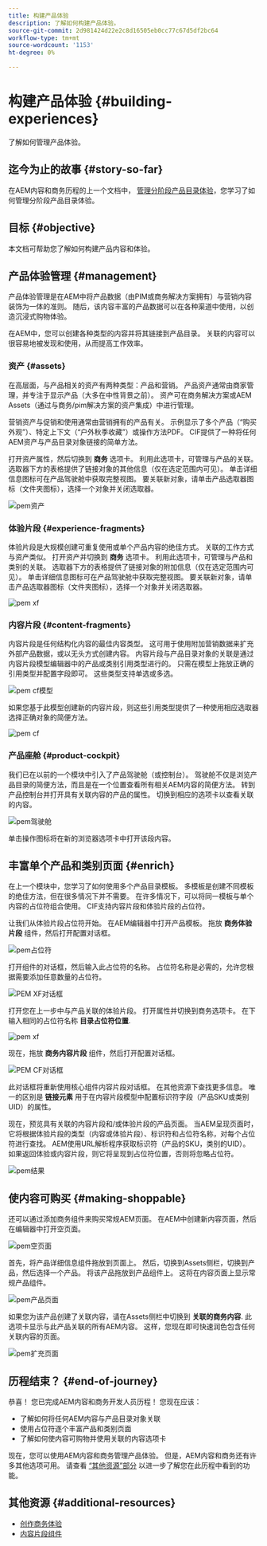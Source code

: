 ```yaml
---
title: 构建产品体验
description: 了解如何构建产品体验。
source-git-commit: 2d981424d22e2c8d16505eb0cc77c67d5df2bc64
workflow-type: tm+mt
source-wordcount: '1153'
ht-degree: 0%

---
```


# 构建产品体验 {#building-experiences}

了解如何管理产品体验。

## 迄今为止的故事 {#story-so-far}

在AEM内容和商务历程的上一个文档中， [管理分阶段产品目录体验](staged-catalog.md)，您学习了如何管理分阶段产品目录体验。

## 目标 {#objective}

本文档可帮助您了解如何构建产品内容和体验。

## 产品体验管理 {#management}

产品体验管理是在AEM中将产品数据（由PIM或商务解决方案拥有）与营销内容装饰为一体的准则。 随后，该内容丰富的产品数据可以在各种渠道中使用，以创造沉浸式购物体验。

在AEM中，您可以创建各种类型的内容并将其链接到产品目录。 关联的内容可以很容易地被发现和使用，从而提高工作效率。

### 资产 {#assets}

在高层面，与产品相关的资产有两种类型：产品和营销。 产品资产通常由商家管理，并专注于显示产品（大多在中性背景之前）。 资产可在商务解决方案或AEM Assets（通过与商务/pim解决方案的资产集成）中进行管理。

营销资产与促销和使用通常由营销拥有的产品有关。 示例显示了多个产品（“购买外观”）、特定上下文（“户外秋季收藏”）或操作方法PDF。 CIF提供了一种将任何AEM资产与产品目录对象链接的简单方法。

打开资产属性，然后切换到 **商务** 选项卡。 利用此选项卡，可管理与产品的关联。 选取器下方的表格提供了链接对象的其他信息（仅在选定范围内可见）。 单击详细信息图标可在产品驾驶舱中获取完整视图。 要关联新对象，请单击产品选取器图标（文件夹图标），选择一个对象并关闭选取器。

![pem资产](assets/pem-assets.png)

### 体验片段 {#experience-fragments}

体验片段是大规模创建可重复使用或单个产品内容的绝佳方式。 关联的工作方式与资产类似。 打开资产并切换到 **商务** 选项卡。 利用此选项卡，可管理与产品和类别的关联。 选取器下方的表格提供了链接对象的附加信息（仅在选定范围内可见）。 单击详细信息图标可在产品驾驶舱中获取完整视图。 要关联新对象，请单击产品选取器图标（文件夹图标），选择一个对象并关闭选取器。

![pem xf](assets/pem-xf.png)

### 内容片段 {#content-fragments}

内容片段是任何结构化内容的最佳内容类型。 这可用于使用附加营销数据来扩充外部产品数据，或以无头方式创建内容。 内容片段与产品目录对象的关联是通过内容片段模型编辑器中的产品或类别引用类型进行的。 只需在模型上拖放正确的引用类型并配置字段即可。 这些类型支持单选或多选。

![pem cf模型](assets/pem-cf-model.png)

如果您基于此模型创建新的内容片段，则这些引用类型提供了一种使用相应选取器选择正确对象的简便方法。

![pem cf](assets/pem-cf.png)

### 产品座舱 {#product-cockpit}

我们已在以前的一个模块中引入了产品驾驶舱（或控制台）。 驾驶舱不仅是浏览产品目录的简便方法，而且是在一个位置查看所有相关AEM内容的简便方法。 转到产品控制台并打开具有关联内容的产品的属性。 切换到相应的选项卡以查看关联的内容。

![pem驾驶舱](assets/pem-cockpit.png)

单击操作图标将在新的浏览器选项卡中打开该段内容。

## 丰富单个产品和类别页面 {#enrich}

在上一个模块中，您学习了如何使用多个产品目录模板。 多模板是创建不同模板的绝佳方法，但在很多情况下并不需要。 在许多情况下，可以将同一模板与单个内容的占位符组合使用。 CIF支持内容片段和体验片段的占位符。

让我们从体验片段占位符开始。 在AEM编辑器中打开产品模板。 拖放 **商务体验片段** 组件，然后打开配置对话框。

![pem占位符](assets/pem-placeholder.png)

打开组件的对话框，然后输入此占位符的名称。 占位符名称是必需的，允许您根据需要添加任意数量的占位符。

![PEM XF对话框](assets/pem-dialog-xf.png)

打开您在上一步中与产品关联的体验片段。 打开属性并切换到商务选项卡。 在下输入相同的占位符名称 **目录占位符位置**.

![pem xf](assets/pem-xf.png)

现在，拖放 **商务内容片段** 组件，然后打开配置对话框。

![PEM CF对话框](assets/pem-dialog-cf.png)

此对话框将重新使用核心组件内容片段对话框。 在其他资源下查找更多信息。 唯一的区别是 **链接元素** 用于在内容片段模型中配置标识符字段（产品SKU或类别UID）的属性。

现在，预览具有关联的内容片段和/或体验片段的产品页面。 当AEM呈现页面时，它将根据体验片段的类型（内容或体验片段）、标识符和占位符名称，对每个占位符进行查找。 AEM使用URL解析程序获取标识符（产品的SKU，类别的UID）。 如果返回体验或内容片段，则它将呈现到占位符位置，否则将忽略占位符。

![pem结果](assets/pem-result.png)

## 使内容可购买 {#making-shoppable}

还可以通过添加商务组件来购买常规AEM页面。 在AEM中创建新内容页面，然后在编辑器中打开空页面。

![pem空页面](assets/pem-page-empty.png)

首先，将产品详细信息组件拖放到页面上。 然后，切换到Assets侧栏，切换到产品，然后选择一个产品。 将该产品拖放到产品组件上。 这将在内容页面上显示常规产品组件。

![pem产品页面](assets/pem-page-product.png)

如果您为该产品创建了关联内容，请在Assets侧栏中切换到 **关联的商务内容**. 此选项卡显示与此产品关联的所有AEM内容。 这样，您现在即可快速润色包含任何关联内容的页面。

![pem扩充页面](assets/pem-page-enriched.png)

## 历程结束？ {#end-of-journey}

恭喜！ 您已完成AEM内容和商务开发人员历程！ 您现在应该：

* 了解如何将任何AEM内容与产品目录对象关联
* 使用占位符逐个丰富产品和类别页面
* 了解如何使内容可购物并使用关联的内容选项卡

现在，您可以使用AEM内容和商务管理产品体验。 但是，AEM内容和商务还有许多其他选项可用。 请查看 [“其他资源”部分](#additional-resources) 以进一步了解您在此历程中看到的功能。

## 其他资源 {#additional-resources}

* [创作商务体验](/help/commerce-cloud/authoring/authoring-commerce-experiences.md)
* [内容片段组件](https://experienceleague.adobe.com/docs/experience-manager-core-components/using/components/content-fragment-component.html?lang=en)
